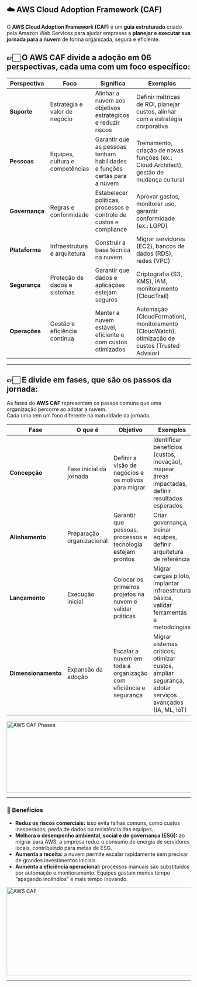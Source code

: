 ## ☁️ AWS Cloud Adoption Framework (CAF)

O **AWS Cloud Adoption Framework (CAF)** é um **guia estruturado** criado pela Amazon Web Services para ajudar empresas a 
**planejar e executar sua jornada para a nuvem** de forma organizada, segura e eficiente.  

## 👉🏻 O **AWS CAF** divide a adoção em **06 perspectivas**, cada uma com um foco específico:

| **Perspectiva** | **Foco** | **Significa** | **Exemplos** |
|-----------------|----------|---------------|--------------|
| **Suporte**     | Estratégia e valor de negócio | Alinhar a nuvem aos objetivos estratégicos e reduzir riscos | Definir métricas de ROI, planejar custos, alinhar com a estratégia corporativa |
| **Pessoas**     | Equipes, cultura e competências | Garantir que as pessoas tenham habilidades e funções certas para a nuvem | Treinamento, criação de novas funções (ex.: Cloud Architect), gestão de mudança cultural |
| **Governança**  | Regras e conformidade | Estabelecer políticas, processos e controle de custos e compliance | Aprovar gastos, monitorar uso, garantir conformidade (ex.: LGPD) |
| **Plataforma**  | Infraestrutura e arquitetura | Construir a base técnica na nuvem | Migrar servidores (EC2), bancos de dados (RDS), redes (VPC) |
| **Segurança**   | Proteção de dados e sistemas | Garantir que dados e aplicações estejam seguros | Criptografia (S3, KMS), IAM, monitoramento (CloudTrail) |
| **Operações**   | Gestão e eficiência contínua | Manter a nuvem estável, eficiente e com custos otimizados | Automação (CloudFormation), monitoramento (CloudWatch), otimização de custos (Trusted Advisor) |

---

## 👉🏻 E divide em **fases**, que são os passos da jornada:

As fases do **AWS CAF** representam os passos comuns que uma organização percorre ao adotar a nuvem.  
Cada uma tem um foco diferente na maturidade da jornada.  

| **Fase**            | **O que é** | **Objetivo** | **Exemplos** |
|----------------------|-------------|--------------|--------------|
| **Concepção**        | Fase inicial da jornada | Definir a visão de negócios e os motivos para migrar | Identificar benefícios (custos, inovação), mapear áreas impactadas, definir resultados esperados |
| **Alinhamento**      | Preparação organizacional | Garantir que pessoas, processos e tecnologia estejam prontos | Criar governança, treinar equipes, definir arquitetura de referência |
| **Lançamento**       | Execução inicial | Colocar os primeiros projetos na nuvem e validar práticas | Migrar cargas piloto, implantar infraestrutura básica, validar ferramentas e metodologias |
| **Dimensionamento**  | Expansão da adoção | Escalar a nuvem em toda a organização com eficiência e segurança | Migrar sistemas críticos, otimizar custos, ampliar segurança, adotar serviços avançados (IA, ML, IoT) |
 
<img width="772" height="195" alt="AWS CAF Phases" src="https://github.com/user-attachments/assets/a67437d9-619f-40ad-9ed8-9dbaf081f975" />

---

### 🎯 Benefícios

- **Reduz os riscos comerciais:** isso evita falhas comuns, como custos inesperados, perda de dados ou resistência das equipes.    
- **Melhora o desempenho ambiental, social e de governança (ESG):** ao migrar para AWS, a empresa reduz o consumo de energia de
  servidores locais, contribuindo para metas de ESG.  
- **Aumenta a receita:** a nuvem permite escalar rapidamente sem precisar de grandes investimentos iniciais.  
- **Aumenta a eficiência operacional:** processos manuais são substituídos por automação e monitoramento. Equipes gastam menos tempo
  “apagando incêndios” e mais tempo inovando.

<img width="785" height="241" alt="AWS CAF" src="https://github.com/user-attachments/assets/6eb0076a-2f4f-4c31-8256-18c99f15be8c" />

---

